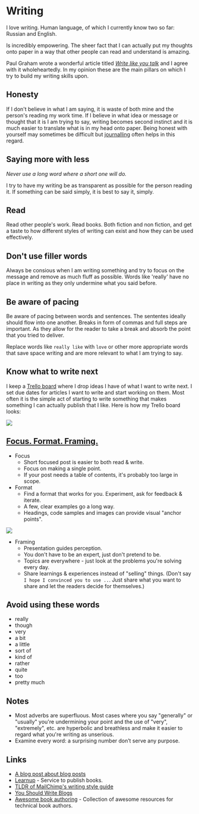 # Writing
I love writing. Human language, of which I currently know two so far: Russian and English.

Is incredibly empowering. The sheer fact that I can actually put my thoughts onto paper in a way that other people can read and understand is amazing.

Paul Graham wrote a wonderful article titled [_Write like you talk_](http://www.paulgraham.com/talk.html) and I agree with it wholeheartedly. In my opinion these are the main pillars on which I try to build my writing skills upon.

## Honesty
If I don't believe in what I am saying, it is waste of both mine and the person's reading my work time. If I believe in what idea or message or thought that it is I am trying to say, writing becomes second instinct and it is much easier to translate what is in my head onto paper. Being honest with yourself may sometimes be difficult but [journalling](../life/journalling.md) often helps in this regard.

## Saying more with less
_Never use a long word where a short one will do._

I try to have my writing be as transparent as possible for the person reading it. If something can be said simply, it is best to say it, simply.

## Read
Read other people's work. Read books. Both fiction and non fiction, and get a taste to how different styles of writing can exist and how they can be used effectively.

## Don't use filler words
Always be consious when I am writing something and try to focus on the message and remove as much fluff as possible. Words like 'really' have no place in writing as they only undermine what you said before.

## Be aware of pacing
Be aware of pacing between words and sentences. The sententes ideally should flow into one another. Breaks in form of commas and full steps are important. As they allow for the reader to take a break and absorb the point that you tried to deliver.

Replace words like `really like` with `love` or other more appropriate words that save space writing and are more relevant to what I am trying to say.

## Know what to write next
I keep a [Trello board](https://trello.com/b/MHs03Zai) where I drop ideas I have of what I want to write next. I set due dates for articles I want to write and start working on them. Most often it is the simple act of starting to write something that makes something I can actually publish that I like. Here is how my Trello board looks:

![](https://i.imgur.com/U8JjGl7.png)

## [Focus. Format. Framing.](https://www.youtube.com/watch?v=_mQNwL8HkS0)
- Focus
	- Short focused post is easier to both read & write.
	- Focus on making a single point.
	- If your post needs a table of contents, it's probably too large in scope.
- Format
	- Find a format that works for you. Experiment, ask for feedback & iterate.
	- A few, clear examples go a long way.
	- Headings, code samples and images can provide visual "anchor points".

![](https://i.imgur.com/vaV81G3.png)

- Framing
	- Presentation guides perception.
	- You don't have to be an expert, just don't pretend to be.
	- Topics are everywhere - just look at the problems you're solving every day.
	- Share learnings & experiences instead of "selling" things. (Don't say `I hope I convinced you to use ..`. Just share what you want to share and let the readers decide for themselves.)

## Avoid using these words
- really
- though
- very
- a bit
- a little
- sort of
- kind of
- rather
- quite
- too
- pretty much

## Notes
- Most adverbs are superfluous. Most cases where you say "generally" or "usually" you're undermining your point and the use of "very", "extremely", etc. are hyperbolic and breathless and make it easier to regard what you're writing as unserious.
- Examine every word: a surprising number don’t serve any purpose.

## Links
- [A blog post about blog posts](https://medium.com/@naomi_pen/a-blog-post-about-blog-posts-4bb6a6ce0772)
- [Learnup](https://leanpub.com/) - Service to publish books.
- [TLDR of MailChimp's writing style guide](https://styleguide.mailchimp.com/tldr/)
- [You Should Write Blogs](https://sites.google.com/site/steveyegge2/you-should-write-blogs)
- [Awesome book authoring](https://github.com/TalAter/awesome-book-authoring#readme) - Collection of awesome resources for technical book authors.